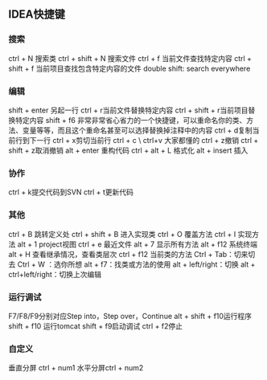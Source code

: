 ## IDEA快捷键

### 搜索
ctrl + N 搜索类
ctrl + shift + N 搜索文件
ctrl + f 当前文件查找特定内容
ctrl + shift + f 当前项目查找包含特定内容的文件
double shift: search everywhere

### 编辑
shift + enter 另起一行
ctrl + r当前文件替换特定内容
ctrl + shift + r当前项目替换特定内容
shift + f6 非常非常省心省力的一个快捷键，可以重命名你的类、方法、变量等等，而且这个重命名甚至可以选择替换掉注释中的内容
ctrl + d复制当前行到下一行
ctrl + x剪切当前行
ctrl + c \ ctrl+v 大家都懂的
ctrl + z撤销
ctrl + shift + z取消撤销
alt + enter 重构代码
ctrl + alt + L 格式化
alt + insert 插入

### 协作
ctrl + k提交代码到SVN
ctrl + t更新代码

### 其他
ctrl + B 跳转定义处
ctrl + shift + B 进入实现类
ctrl + O 覆盖方法
ctrl + I 实现方法
alt + 1 project视图
ctrl + e 最近文件
alt + 7 显示所有方法
alt + f12 系统终端
alt + H 查看继承情况，查看类层次
ctrl + f12 当前类的方法
Ctrl + Tab：切来切去
Ctrl + W ：选你所想
alt + f7：找类或方法的使用
alt + left/right：切换
alt + ctrl+left/right：切换上次编辑

### 运行调试
F7/F8/F9分别对应Step into，Step over，Continue
alt + shift + f10运行程序
shift + f10 运行tomcat
shift + f9启动调试
ctrl + f2停止

### 自定义
垂直分屏 ctrl + num1
水平分屏ctrl + num2